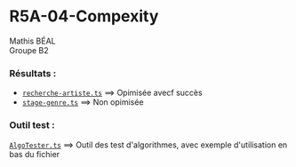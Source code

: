 # R5A-04-Compexity

Mathis BÉAL<br>
Groupe B2

### Résultats :
* [`recherche-artiste.ts`](./cas-concret/recherche-artiste.ts) ==> Opimisée avecf succès
* [`stage-genre.ts`](./cas-concret/stage-genre.ts) ==> Non opimisée

### Outil test :
[`AlgoTester.ts`](./outil-test/AlgoTester.ts) ==> Outil des test d'algorithmes, avec exemple d'utilisation en bas du fichier